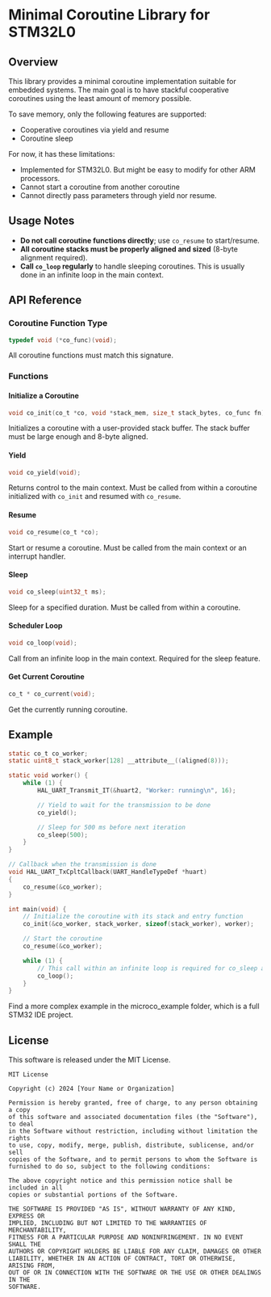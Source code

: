 # Minimal Coroutine Library for STM32L0

## Overview

This library provides a minimal coroutine implementation suitable for embedded systems. The main goal is to have stackful cooperative coroutines using the least amount of memory possible.

To save memory, only the following features are supported:
- Cooperative coroutines via yield and resume
- Coroutine sleep

For now, it has these limitations:
- Implemented for STM32L0. But might be easy to modify for other ARM processors.
- Cannot start a coroutine from another coroutine
- Cannot directly pass parameters through yield nor resume.

## Usage Notes

- **Do not call coroutine functions directly**; use `co_resume` to start/resume.
- **All coroutine stacks must be properly aligned and sized** (8-byte alignment required).
- **Call `co_loop` regularly** to handle sleeping coroutines. This is usually done in an infinite loop in the main context.

## API Reference

### Coroutine Function Type

```c
typedef void (*co_func)(void);
```
All coroutine functions must match this signature.

### Functions

#### Initialize a Coroutine

```c
void co_init(co_t *co, void *stack_mem, size_t stack_bytes, co_func fn);
```
Initializes a coroutine with a user-provided stack buffer. The stack buffer must be large enough and 8-byte aligned.

#### Yield

```c
void co_yield(void);
```
Returns control to the main context. Must be called from within a coroutine initialized with `co_init` and resumed with `co_resume`.

#### Resume

```c
void co_resume(co_t *co);
```
Start or resume a coroutine. Must be called from the main context or an interrupt handler.

#### Sleep

```c
void co_sleep(uint32_t ms);
```
Sleep for a specified duration. Must be called from within a coroutine.

#### Scheduler Loop

```c
void co_loop(void);
```
Call from an infinite loop in the main context. Required for the sleep feature.

#### Get Current Coroutine

```c
co_t * co_current(void);
```
Get the currently running coroutine.

## Example

```c
static co_t co_worker;
static uint8_t stack_worker[128] __attribute__((aligned(8)));

static void worker() {
    while (1) {
        HAL_UART_Transmit_IT(&huart2, "Worker: running\n", 16);

        // Yield to wait for the transmission to be done
        co_yield();

        // Sleep for 500 ms before next iteration
        co_sleep(500);
    }
}

// Callback when the transmission is done
void HAL_UART_TxCpltCallback(UART_HandleTypeDef *huart)
{
    co_resume(&co_worker);
}

int main(void) {
    // Initialize the coroutine with its stack and entry function
    co_init(&co_worker, stack_worker, sizeof(stack_worker), worker);

    // Start the coroutine
    co_resume(&co_worker);

    while (1) {
        // This call within an infinite loop is required for co_sleep and resuming from interrupts
        co_loop();
    }
}
```

Find a more complex example in the microco_example folder, which is a full STM32 IDE project.

## License

This software is released under the MIT License.

```
MIT License

Copyright (c) 2024 [Your Name or Organization]

Permission is hereby granted, free of charge, to any person obtaining a copy
of this software and associated documentation files (the "Software"), to deal
in the Software without restriction, including without limitation the rights
to use, copy, modify, merge, publish, distribute, sublicense, and/or sell
copies of the Software, and to permit persons to whom the Software is
furnished to do so, subject to the following conditions:

The above copyright notice and this permission notice shall be included in all
copies or substantial portions of the Software.

THE SOFTWARE IS PROVIDED "AS IS", WITHOUT WARRANTY OF ANY KIND, EXPRESS OR
IMPLIED, INCLUDING BUT NOT LIMITED TO THE WARRANTIES OF MERCHANTABILITY,
FITNESS FOR A PARTICULAR PURPOSE AND NONINFRINGEMENT. IN NO EVENT SHALL THE
AUTHORS OR COPYRIGHT HOLDERS BE LIABLE FOR ANY CLAIM, DAMAGES OR OTHER
LIABILITY, WHETHER IN AN ACTION OF CONTRACT, TORT OR OTHERWISE, ARISING FROM,
OUT OF OR IN CONNECTION WITH THE SOFTWARE OR THE USE OR OTHER DEALINGS IN THE
SOFTWARE.
```
